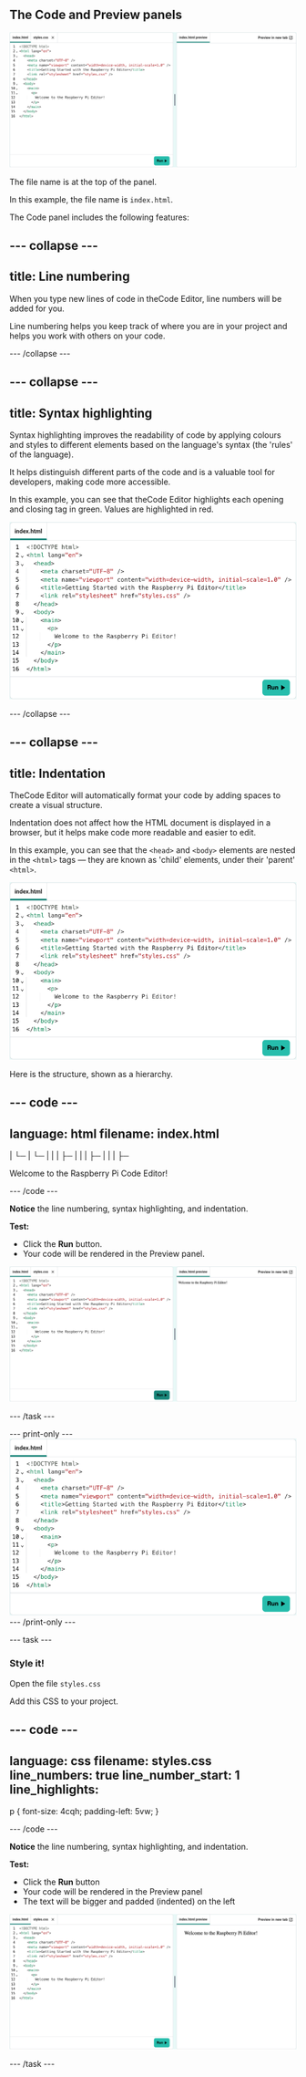 ## The Code and Preview panels

![HTML code in theCode Editor. The Preview panel is blank.](images/index_and_preview.png)

The file name is at the top of the panel. 

In this example, the file name is `index.html`.

The Code panel includes the following features: 

--- collapse ---
---
title: Line numbering
---

When you type new lines of code in theCode Editor, line numbers will be added for you. 

Line numbering helps you keep track of where you are in your project and helps you work with others on your code.

--- /collapse ---

--- collapse ---
---
title: Syntax highlighting
---

Syntax highlighting improves the readability of code by applying colours and styles to different elements based on the language's syntax (the 'rules' of the language). 

It helps distinguish different parts of the code and is a valuable tool for developers, making code more accessible.

In this example, you can see that theCode Editor highlights each opening and closing tag in green. Values are highlighted in red.

![HTML code in theCode Editor.](images/index_code.png)

--- /collapse ---

--- collapse ---
---
title: Indentation
---

TheCode Editor will automatically format your code by adding spaces to create a visual structure. 

Indentation does not affect how the HTML document is displayed in a browser, but it helps make code more readable and easier to edit.

In this example, you can see that the `<head>` and `<body>` elements are nested in the `<html>` tags — they are known as 'child' elements, under their 'parent' `<html>`.

![HTML code in theCode Editor.](images/index_code.png)

Here is the structure, shown as a hierarchy.
 
--- code ---
---
language: html
filename: index.html
---

<!DOCTYPE html>
|
└─ <html>
   |
   └─ <head>
   |  |
   |  ├─ <meta>
   |  |
   |  ├─ <meta>
   |  |
   |  ├─ <title>
   |  |
   |  └─ <link>
   |  
   └─ <body>
      |
      └─ <main>
         |
         └─ <p>
            |
            └─ Welcome to the Raspberry Pi Code Editor!


--- /code ---

--- /collapse ---

--- task ---

### Try it

Add this HTML to your project.

--- code ---
---
language: html
filename: index.html
line_numbers: true
line_number_start: 1
line_highlights:
---

<!DOCTYPE html>
<html lang="en">
  <head>
    <meta charset="UTF-8" />
    <meta name="viewport" content="width=device-width, initial-scale=1.0" />
    <title>Getting started with the Raspberry Pi Code Editor</title>
    <link rel="stylesheet" href="styles.css" />
  </head>
  <body>
    <main>
      <p>
        Welcome to the Raspberry Pi Code Editor!
      </p>
    </main>
  </body>
</html>

--- /code ---

**Notice** the line numbering, syntax highlighting, and indentation.

**Test:** 

+ Click the **Run** button.
+ Your code will be rendered in the Preview panel.

![HTML code in theCode Editor - The Preview panel shows the output.](images/index_and_preview_run.png)

--- /task ---

--- print-only ---
![HTML code in the Code panel.](images/index_code.png)
--- /print-only ---

--- task ---

### Style it!

Open the file `styles.css`

Add this CSS to your project.

--- code ---
---
language: css
filename: styles.css
line_numbers: true
line_number_start: 1
line_highlights:
---

p {
  font-size: 4cqh;
  padding-left: 5vw;
}

--- /code ---

**Notice** the line numbering, syntax highlighting, and indentation.

**Test:** 

+ Click the **Run** button
+ Your code will be rendered in the Preview panel
+ The text will be bigger and padded (indented) on the left

![HTML code in theCode Editor - The Preview panel shows the output in a bigger font and with padding applied to the left.](images/index_and_preview_run_css.png)

--- /task ---



